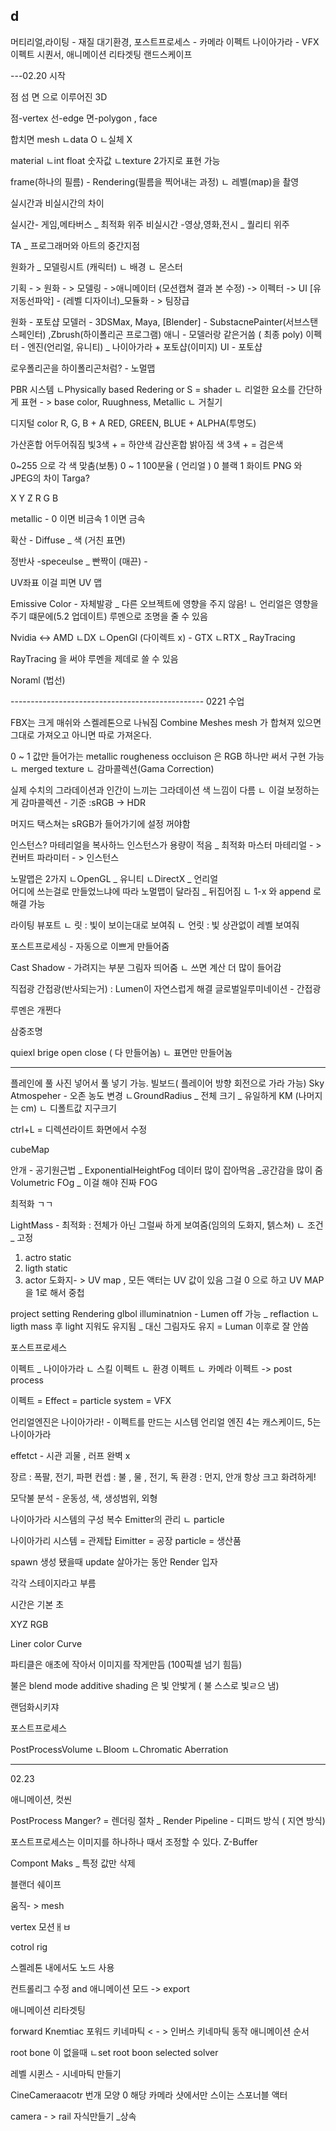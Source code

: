 d
--
머티리얼,라이팅 - 재질 
대기환경, 
포스트프로세스 - 카메라 이펙트
나이아가라 - VFX 이펙트
시퀀서, 애니메이션 리타겟팅
랜드스케이프


---02.20 시작 

점 섬 면 으로 이루어진 3D

점-vertex
선-edge
면-polygon , face

합치면 mesh 
ㄴdata O
ㄴ실체 X

material 
ㄴint float 숫자값
ㄴtexture 
2가지로 표현 가능

frame(하나의 필름) - Rendering(필름을 찍어내는 과정)
ㄴ 레벨(map)을 촬영

실시간과 비실시간의 차이

실시간- 게임,메타버스 _ 최적화 위주
비실시간 -영상,영화,전시  _ 퀄리티 위주

TA _ 프로그래머와 아트의 중간지점

원화가 _ 모델링시트 (캐릭터)
          ㄴ 배경
	ㄴ 몬스터

기획 - > 원화 - > 모델링 - >애니메이터 (모션캡쳐 결과 본 수정) -> 이펙터 -> UI
  [유저동선파악] - (레벨 디자이너)_모듈화  - > 팀장급 

원화 - 포토샵
모델러 - 3DSMax, Maya, [Blender]   - SubstacnePainter(서브스탠스페인터) ,Zbrush(하이폴리곤 프로그램)
애니 -  모델러랑 같은거씀 ( 최종 poly)
이펙터 - 엔진(언리얼, 유니티) _ 나이아가라 + 포토샵(이미지)
UI - 포토샵

로우폴리곤을 하이폴리곤처럼? - 노멀맵

PBR 시스템
ㄴPhysically based Redering or S = shader
 ㄴ 리얼한 요소를 간단하게 표현  - > base color, Ruughness, Metallic
					    ㄴ 거칠기

디지털 color
R, G, B + A
RED, GREEN, BLUE + ALPHA(투명도)

가산혼합 어두어줘짐 빛3색 + = 하얀색
감산혼합 밝아짐      색 3색 + = 검은색

0~255 으로 각 색 맞춤(보통)
0 ~ 1 100분율 ( 언리얼 )
0 블랙
1 화이트
 PNG 와 JPEG의 차이  Targa?

X Y Z 
R G B

metallic - 0 이면 비금속 1 이면 금속

확산 - Diffuse _ 색
(거친 표면)

정반사 -speceulse _ 빤짝이
(매끈)        - 

UV좌표 이걸 피면 UV 맵

Emissive Color - 자체발광 _ 다른 오브젝트에 영향을 주지 않음!
 ㄴ 언리얼은 영향을 주기 떄문에(5.2 업데이트) 루멘으로 조명을 줄 수 있음

Nvidia <-> AMD
ㄴDX	    ㄴOpenGl 
    (다이렉트 x) - GTX
	        ㄴRTX  _ RayTracing

RayTracing 을 써야 루멘을 제데로 쓸 수 있음

Noraml (법선)

------------------------------------------------ 0221 수업

FBX는 크게 매쉬와 스켈레톤으로 나눠짐
Combine Meshes
mesh 가 합쳐져 있으면 그대로 가져오고 아니면 따로 가져온다.

0 ~ 1 값만 들어가는 
metallic rougheness occluison 은 RGB 하나만 써서 구현 가능
ㄴ merged texture
ㄴ 감마콜렉션(Gama Correction)

실제 수치의 그라데이션과 인간이 느끼는 그라데이션 색 느낌이 다름
ㄴ 이걸 보정하는게 감마콜렉션   - 기준 :sRGB -> HDR

머지드 택스쳐는 sRGB가 들어가기에 설정 꺼야함

인스턴스? 마테리얼을 복사하느 인스턴스가 용량이 적음 _ 최적화
마스터 마테리얼 - > 컨버트 파라미터 - > 인스턴스

노말맵은 2가지
ㄴOpenGL _ 유니티
ㄴDirectX _ 언리얼  
어디에 쓰는걸로 만들었느냐에 따라 노멀맵이 달라짐 _ 뒤집어짐
ㄴ 1-x 와 append 로 해결 가능

라이팅
뷰포트 
ㄴ 릿 : 빛이 보이는대로 보여줘
ㄴ 언릿 : 빛 상관없이 레벨 보여줘

포스트프로세싱 - 자동으로 이쁘게 만들어줌

Cast Shadow - 가려지는 부분 그림자 띄어줌
ㄴ 쓰면 계산 더 많이 들어감

직접광 간접광(반사되는거)   :  Lumen이 자연스럽게 해결
글로벌일루미네이션 - 간접광 

루멘은 개쩐다

삼중조명

quiexl brige  open close ( 다 만들어놈)
                 ㄴ 표면만 만들어놈

---
플레인에  풀 사진 넣어서 풀 넣기 가능. 빌보드( 플레이어 방향 회전으로 가라 가능)
Sky Atmospeher  - 오존 농도 변경 
ㄴGroundRadius _ 전체 크기  _ 유일하게 KM (나머지는 cm)
ㄴ 디폴트값 지구크기

ctrl+L  = 디렉션라이트 화면에서 수정

cubeMap

안개 - 공기원근법 _ ExponentialHeightFog 데이터 많이 잡아먹음 _공간감을 많이 줌
Volumetric FOg _ 이걸 해야 진짜 FOG

최적화 ㄱㄱ

LightMass - 최적화 : 전체가 아닌 그럴싸 하게 보여줌(임의의 도화지, 텕스쳐)
ㄴ 조건  _ 고정
1) actro static
2) ligth static 
3) actor 도화지- > UV map   , 
모든 액터는 UV 값이 있음 그걸 0 으로 하고 UV MAP을 1로 해서 중첩

project setting Rendering glbol illuminatnion - Lumen off 가능 _ reflaction
ㄴ ligth mass 후 light 지워도 유지됨 _ 대신 그림자도 유지
 = Luman 이후로 잘 안씀

포스트프로세스

이펙트 _ 나이아가라
ㄴ 스킬 이펙트 
ㄴ 환경 이펙트
ㄴ 카메라 이펙트 -> post process 

이펙트 = Effect = particle system = VFX

언리얼엔진은 나이아가라! - 이펙트를 만드는 시스템 
언리얼 엔진 4는 캐스케이드, 5는 나이아가라

effetct - 시관 괴물  , 러프 완벽 x

장르 : 폭팔, 전기, 파편
컨셉 : 불 , 물 , 전기, 독
환경 : 먼지, 안개
항상 크고 화려하게!

모닥불 분석 - 운동성, 색, 생성범위, 외형

나이아가라 시스템의 구성
복수 Emitter의 관리
	ㄴ particle

나이아가리 시스템 = 관제탑
Eimitter = 공장
particle = 생산품

spawn 생성 됐을때
update  살아가는 동안
Render 입자 

각각 스테이지라고 부름 

시간은 기본 초

XYZ
RGB

Liner color Curve

파티클은 애초에 작아서 이미지를 작게만듬 (100픽셀 넘기 힘듬)

불은 blend mode additive 
shading 은 빛 안밫게 ( 불 스스로 빛ㄹ으 냄)

랜덤화시키쟈

포스트프로세스

PostProcessVolume
ㄴBloom
ㄴChromatic Aberration


---------------------------------

02.23 

애니메이션, 컷씬

PostProcess  Manger?   = 렌더링 절차 _ Render Pipeline   - 디퍼드 방식 ( 지연 방식)

포스트프로세스는 이미지를 하나하나 때서 조정할 수 있다. Z-Buffer 

Compont Maks _ 특정 값만 삭제

블랜더 쉐이프

움직- > mesh
 
vertex 모션ㅐㅂ

cotrol rig

스켈레톤 내에서도 노드 사용

컨트롤리그 수정 and 애니메이션 모드  -> export

애니메이션 리타겟팅

forward Knemtiac 포워드 키네마틱 < - > 인버스 키네마틱  동작 애니메이션 순서

root bone 이 없을때 ㄴset root boon selected solver

레벨 시퀸스 - 시네마틱 만들기

CineCameraacotr 번개 모양  0 해당 카메라 샷에서만 스이는 스포너블 액터

camera - > rail 자식만들기 _상속